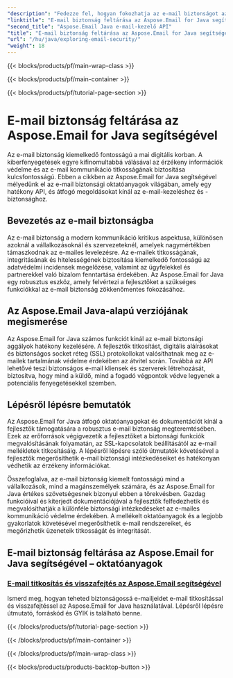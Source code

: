 ```yaml
---
"description": "Fedezze fel, hogyan fokozhatja az e-mail biztonságot az Aspose.Email for Java segítségével. Tekintse meg a lépésről lépésre szóló oktatóanyagokat és a bevált gyakorlatokat."
"linktitle": "E-mail biztonság feltárása az Aspose.Email for Java segítségével"
"second_title": "Aspose.Email Java e-mail-kezelő API"
"title": "E-mail biztonság feltárása az Aspose.Email for Java segítségével"
"url": "/hu/java/exploring-email-security/"
"weight": 18
---
```


{{< blocks/products/pf/main-wrap-class >}}

{{< blocks/products/pf/main-container >}}

{{< blocks/products/pf/tutorial-page-section >}}

# E-mail biztonság feltárása az Aspose.Email for Java segítségével


Az e-mail biztonság kiemelkedő fontosságú a mai digitális korban. A kiberfenyegetések egyre kifinomultabbá válásával az érzékeny információk védelme és az e-mail kommunikáció titkosságának biztosítása kulcsfontosságú. Ebben a cikkben az Aspose.Email for Java segítségével mélyedünk el az e-mail biztonsági oktatóanyagok világában, amely egy hatékony API, és átfogó megoldásokat kínál az e-mail-kezeléshez és -biztonsághoz.

## Bevezetés az e-mail biztonságba

Az e-mail biztonság a modern kommunikáció kritikus aspektusa, különösen azoknál a vállalkozásoknál és szervezeteknél, amelyek nagymértékben támaszkodnak az e-mailes levelezésre. Az e-mailek titkosságának, integritásának és hitelességének biztosítása kiemelkedő fontosságú az adatvédelmi incidensek megelőzése, valamint az ügyfelekkel és partnerekkel való bizalom fenntartása érdekében. Az Aspose.Email for Java egy robusztus eszköz, amely felvértezi a fejlesztőket a szükséges funkciókkal az e-mail biztonság zökkenőmentes fokozásához.

## Az Aspose.Email Java-alapú verziójának megismerése

Az Aspose.Email for Java számos funkciót kínál az e-mail biztonsági aggályok hatékony kezelésére. A fejlesztők titkosítást, digitális aláírásokat és biztonságos socket réteg (SSL) protokollokat valósíthatnak meg az e-mailek tartalmának védelme érdekében az átvitel során. Továbbá az API lehetővé teszi biztonságos e-mail kliensek és szerverek létrehozását, biztosítva, hogy mind a küldő, mind a fogadó végpontok védve legyenek a potenciális fenyegetésekkel szemben.

## Lépésről lépésre bemutatók

Az Aspose.Email for Java átfogó oktatóanyagokat és dokumentációt kínál a fejlesztők támogatására a robusztus e-mail biztonság megteremtésében. Ezek az erőforrások végigvezetik a fejlesztőket a biztonsági funkciók megvalósításának folyamatán, az SSL-kapcsolatok beállításától az e-mail mellékletek titkosításáig. A lépésről lépésre szóló útmutatók követésével a fejlesztők megerősíthetik e-mail biztonsági intézkedéseiket és hatékonyan védhetik az érzékeny információkat.

Összefoglalva, az e-mail biztonság kiemelt fontosságú mind a vállalkozások, mind a magánszemélyek számára, és az Aspose.Email for Java értékes szövetségesnek bizonyul ebben a törekvésben. Gazdag funkcióival és kiterjedt dokumentációjával a fejlesztők felfedezhetik és megvalósíthatják a különféle biztonsági intézkedéseket az e-mailes kommunikáció védelme érdekében. A mellékelt oktatóanyagok és a legjobb gyakorlatok követésével megerősíthetik e-mail rendszereiket, és megőrizhetik üzeneteik titkosságát és integritását.

## E-mail biztonság feltárása az Aspose.Email for Java segítségével – oktatóanyagok
### [E-mail titkosítás és visszafejtés az Aspose.Email segítségével](./email-encryption-and-decryption/)
Ismerd meg, hogyan teheted biztonságossá e-mailjeidet e-mail titkosítással és visszafejtéssel az Aspose.Email for Java használatával. Lépésről lépésre útmutató, forráskód és GYIK is található benne.

{{< /blocks/products/pf/tutorial-page-section >}}

{{< /blocks/products/pf/main-container >}}

{{< /blocks/products/pf/main-wrap-class >}}

{{< blocks/products/products-backtop-button >}}